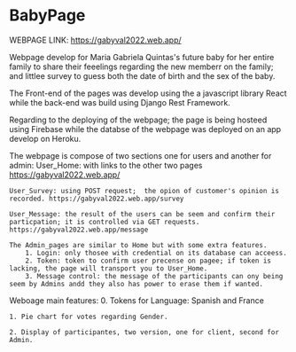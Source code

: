 # BabyPage

WEBPAGE LINK: https://gabyval2022.web.app/

Webpage develop for Maria Gabriela Quintas's future baby for her entire family to share their feeelings regarding the new memberr on the family; and littlee survey to  guess both the date of birth and the sex of the baby.

The Front-end of the pages was develop using the a javascript library React while the back-end was build using Django Rest Framework. 

Regarding to the deploying of the webpage; the page is being hosteed using Firebase while the databse of the webpage was deployed on an app develop on Heroku.

The webpage is compose of two sections one for users and another for admin:
    User_Home: with links to the other two pages https://gabyval2022.web.app/
    
    User_Survey: using POST request;  the opion of customer's opinion is recorded. https://gabyval2022.web.app/survey
    
    User_Message: the result of the users can be seem and confirm their particpation; it is controlled via GET requests. https://gabyval2022.web.app/message
    
    The Admin_pages are similar to Home but with some extra features.
        1. Login: only thosee with credential on its database can acceess.
        2. Token: token to confirm user precense on pagee; if token is lacking, the page will transport you to User_Home.
        3. Message control: the message of the participants can ony being seem by Admins andd they also has power to erase them if wanted.    

Weboage main features:
    0. Tokens for Language: Spanish and France
    
    1. Pie chart for votes regarding Gender.
    
    2. Display of participantes, two version, one for client, second for Admin.


